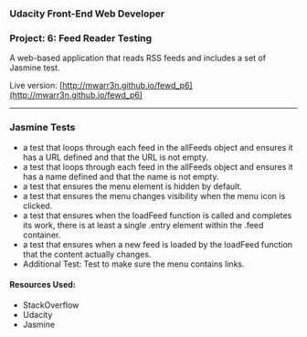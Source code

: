 ### Udacity Front-End Web Developer
### Project: 6: Feed Reader Testing

A web-based application that reads RSS feeds and includes a set of Jasmine test. 

Live version: [http://mwarr3n.github.io/fewd_p6](http://mwarr3n.github.io/fewd_p6)

---

### Jasmine Tests

* a test that loops through each feed in the allFeeds object and ensures it has a URL defined and that the URL is not empty.
* a test that loops through each feed in the allFeeds object and ensures it has a name defined and that the name is not empty.
* a test that ensures the menu element is hidden by default.
* a test that ensures the menu changes visibility when the menu icon is clicked. 
* a test that ensures when the loadFeed function is called and completes its work, there is at least a single .entry element within the .feed container.
* a test that ensures when a new feed is loaded by the loadFeed function that the content actually changes. 
* Additional Test: Test to make sure the menu contains links.

#### Resources Used:
* StackOverflow
* Udacity
* Jasmine
